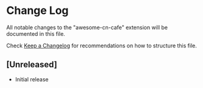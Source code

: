 # Change Log

All notable changes to the "awesome-cn-cafe" extension will be documented in this file.

Check [Keep a Changelog](http://keepachangelog.com/) for recommendations on how to structure this file.

## [Unreleased]

- Initial release